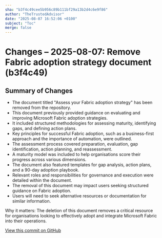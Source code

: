 ```yaml
---
sha: "b3f4c49cee5b956c89b111bf29a13b2d4c6e9f86"
author: "TheTrustedAdvisor"
date: "2025-08-07 16:52:06 +0100"
subject: "Toc"
merge: false
---
```


# Changes – 2025-08-07: Remove Fabric adoption strategy document (b3f4c49)

## Summary of Changes

- The document titled "Assess your Fabric adoption strategy" has been removed from the repository.
- This document previously provided guidance on evaluating and improving Microsoft Fabric adoption strategies.
- It included structured methodologies for assessing maturity, identifying gaps, and defining action plans.
- Key principles for successful Fabric adoption, such as a business-first approach and the importance of automation, were outlined.
- The assessment process covered preparation, evaluation, gap identification, action planning, and reassessment.
- A maturity model was included to help organisations score their progress across various dimensions.
- The document also featured templates for gap analysis, action plans, and a 90-day adoption playbook.
- Relevant roles and responsibilities for governance and execution were detailed within the document.
- The removal of this document may impact users seeking structured guidance on Fabric adoption.
- Users will need to seek alternative resources or documentation for similar information.

Why it matters: The deletion of this document removes a critical resource for organisations looking to effectively adopt and integrate Microsoft Fabric into their operations.

[View this commit on GitHub](https://github.com/TheTrustedAdvisor/FabricAdoptionFramework/commit/b3f4c49cee5b956c89b111bf29a13b2d4c6e9f86)
